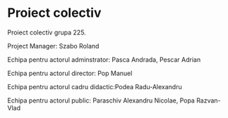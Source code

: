 Proiect colectiv
================

Proiect colectiv grupa 225. 

Project Manager: Szabo Roland

Echipa pentru actorul adminstrator: Pasca Andrada, Pescar Adrian

Echipa pentru actorul director: Pop Manuel

Echipa pentru actorul cadru didactic:Podea Radu-Alexandru

Echipa pentru actorul public: Paraschiv Alexandru Nicolae, Popa Razvan-Vlad

